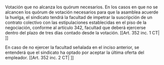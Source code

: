 Votación que no alcanza los quórum necesarios. En los casos en que no se alcancen los quórum de votación necesarios para que la asamblea acuerde la huelga, el sindicato tendrá la facultad de impetrar la suscripción de un contrato colectivo con las estipulaciones establecidas en el piso de la negociación, conforme al artículo 342, facultad que deberá ejercerse dentro del plazo de tres días contado desde la votación. [[Art. 352 inc. 1 CT| ]]

En caso de no ejercer la facultad señalada en el inciso anterior, se entenderá que el sindicato ha optado por aceptar la última oferta del empleador. [[Art. 352 inc. 2 CT| ]]